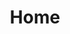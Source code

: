 ---
home: true
title: Home
heroImage: /logos/logo.png
actions:
    - text: a la Get Started
      link: guide/getting-started.html
      type: primary
footer:  Crown Copyright & ISC | Copyright © 2023 Fisheries and Oceans Canada
---